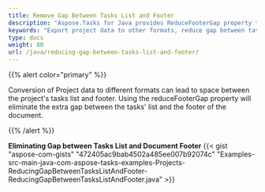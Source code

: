 ```yaml
---
title: Remove Gap Between Tasks List and Footer
description: "Aspose.Tasks for Java provides ReduceFooterGap property to reduce gap between the list of tasks and the footer while conversion of project data to different formats."
keywords: "Export project data to other formats, reduce gap between tasks and footer, Aspose.Tasks, C#"
type: docs
weight: 80
url: /java/reducing-gap-between-tasks-list-and-footer/
---
```


{{% alert color="primary" %}}

Conversion of Project data to different formats can lead to space between the project's tasks list and footer. Using the reduceFooterGap property will eliminate the extra gap between the tasks' list and the footer of the document.

{{% /alert %}}

**Eliminating Gap between Tasks List and Document Footer**
{{< gist "aspose-com-gists" "472405ac9bab4502a485ee007b92074c" "Examples-src-main-java-com-aspose-tasks-examples-Projects-ReducingGapBetweenTasksListAndFooter-ReducingGapBetweenTasksListAndFooter.java" >}}
